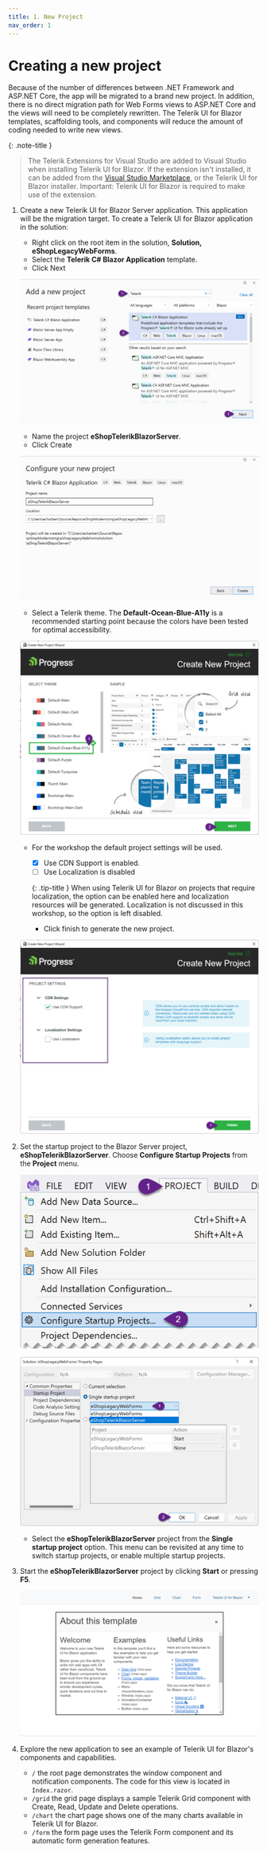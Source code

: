 ```yaml
---
title: 1. New Project
nav_order: 1
---
```


# Creating a new project

Because of the number of differences between .NET Framework and ASP.NET Core, the app will be migrated to a brand new project. In addition, there is no direct migration path for Web Forms views to ASP.NET Core and the views will need to be completely rewritten. The Telerik UI for Blazor templates, scaffolding tools, and components will reduce the amount of coding needed to write new views.

{: .note-title }
> The Telerik Extensions for Visual Studio are added to Visual Studio when installing Telerik UI for Blazor. If the extension isn't installed, it can be added from the [Visual Studio Marketplace](https://marketplace.visualstudio.com/items?itemName=TelerikInc.ProgressTelerikBlazorVSExtensions), or the Telerik UI for Blazor installer. Important: Telerik UI for Blazor is required to make use of the extension.

1. Create a new Telerik UI for Blazor Server application. This application will be the migration target. To create a Telerik UI for Blazor application in the solution:

    * Right click on the root item in the solution, **Solution, eShopLegacyWebForms**.
    * Select the **Telerik C# Blazor Application** template.
    * Click Next

    ![](img/add-telerik-project.png)

    * Name the project **eShopTelerikBlazorServer**.
    * Click Create

    ![](img/add-telerik-project-1.png)

    * Select a Telerik theme. The **Default-Ocean-Blue-A11y** is a recommended starting point because the colors have been tested for optimal accessibility. 

    ![](img/add-telerik-project-3.png)

    * For the workshop the default project settings will be used. 
      * [x] Use CDN Support is enabled.
      * [ ] Use Localization is disabled 
      
      {: .tip-title }
      When using Telerik UI for Blazor on projects that require localization, the option can be enabled here and localization resources will be generated. Localization is not discussed in this workshop, so the option is left disabled.
      
      * Click finish to generate the new project.

    ![](img/add-telerik-project-4.png)

2. Set the startup project to the Blazor Server project,  **eShopTelerikBlazorServer**. Choose **Configure Startup Projects** from the **Project** menu.

    ![](img/startup-project-1.png)

    ![](img/startup-project-2.png)

    * Select the **eShopTelerikBlazorServer** project from the **Single startup project** option. This menu can be revisited at any time to switch startup projects, or enable multiple startup projects.

3. Start the **eShopTelerikBlazorServer** project by clicking **Start** or pressing **F5**.

    ![](img/telerik-project.png)

4. Explore the new application to see an example of Telerik UI for Blazor's components and capabilities.

    * `/` the root page demonstrates the window component and notification components. The code for this view is located in `Index.razor`.
    * `/grid` the grid page displays a sample Telerik Grid component with Create, Read, Update and Delete operations.
    * `/chart` the chart page shows one of the many charts available in Telerik UI for Blazor.
    * `/form` the form page uses the Telerik Form component and its automatic form generation features.
